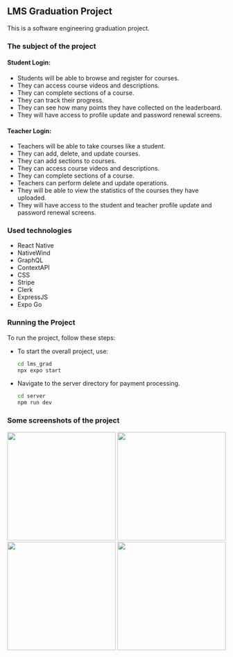 <h2> LMS Graduation Project </h2>
<p> This is a software engineering graduation project. </p>

### The subject of the project 
#### Student Login:
- Students will be able to browse and register for courses.
- They can access course videos and descriptions.
- They can complete sections of a course.
- They can track their progress.
- They can see how many points they have collected on the leaderboard.
- They will have access to profile update and password renewal screens.

#### Teacher Login:
- Teachers will be able to take courses like a student.
- They can add, delete, and update courses.
- They can add sections to courses.
- They can access course videos and descriptions.
- They can complete sections of a course.
- Teachers can perform delete and update operations.
- They will be able to view the statistics of the courses they have uploaded.
- They will have access to the student and teacher profile update and password renewal screens.

### Used technologies
- React Native
- NativeWind
- GraphQL
- ContextAPI
- CSS
- Stripe
- Clerk
- ExpressJS
- Expo Go

### Running the Project

To run the project, follow these steps:

- To start the overall project, use:
   ```bash
   cd lms_grad
   npx expo start


- Navigate to the server directory for payment processing.
   ```bash
   cd server
   npm run dev


### Some screenshots of the project

<img src="https://github.com/edakaraman/lms_grad/assets/95571155/3abd6fa1-0912-4bc4-8dd5-eddbb51b0beb" alt="" width="250" />
<img src="https://github.com/edakaraman/lms_grad/assets/95571155/b2de96c6-bd56-40aa-9204-32db27eb75a2" alt="" width="250" />
<img src="https://github.com/edakaraman/lms_grad/assets/95571155/65530c10-8708-4aee-9a79-6458463cc094" alt="" width="250"/>
<img src="https://github.com/edakaraman/lms_grad/assets/95571155/cdda9661-af06-40ce-af83-f6fc49716810" alt="" width="250" />

